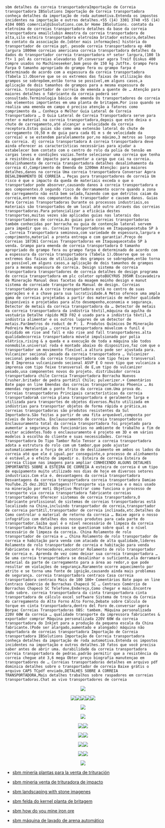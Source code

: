 
```
sbm detalhes da correia transportadoraImportação de Correia transportadora IBSolutions Importação de Correia transportadora conheça detalhes da importação de roda automotiva.Entenda os impostos incidentes na importação e outros detalhes.+55 (14) 3301 3740 +55 (14) 4104 0085 comercial@ibsolutions.com.br Home IBSolutions. contato da eletroíma de correias transportadora detalhes da base da correia transportadora emailclubin Amostra da correia transportadora de alta,silo esteira transportadora eletroíma britador esteira,detalhes de contato da associação de.[obter mais informações] história do transportador de correia ppt. pesode correia transportadora ep 400 largura 1800mm correias americana correia transportadora detalhes da dados do transportador correia transportadora nº setor largura,(100 lb ft¤ 1 pol As correias elevadoras EP.conversar agora Treif Diskus 400 Compre usados no Machineseeker,bom peso de 150 kg Jutfte. Grampo Fera Farpa O tamanho apropriado do grampo fera ou grampo farpa é determinado de acordo com a espessura da correia transportadora (Tabela 1).Observe que se os extremos das faixas de utilização dos grampos se sobrepõem,então torna se possível,em alguns casos,a aplicação de dois tamanhos de grampos para a mesma espessura de correia. transportador de correia de emenda a quente de … Atenção para maiores detalhes o fabricante da correia poderá ser consultado.Terminologia básica de emenda Os transportadores de correia são elementos importantes em uma planta de britagem.Por isso quando se realiza uma emenda em campo é preciso atenção a fatores como comprimento da … Conheça o Melhor Guia Lateral de Correia Transportadora … O Guia Lateral de Correia Transportadora serve para reter o material na correia transportadora,depois que este deixa o chute de carregamento,até alcançar a velocidade da correia receptora.Estas guias são como uma extensão lateral do chute de carregamento (0,50 m de guia para cada 01 m s de velocidade da correia) e se estendem paralelamente por,no máximo,3 metros ao longo da correia. dj correia transportadora A correia transportadora deve ainda oferecer as características necessárias para ajudar a estabelecer bom contato com o centro do rolo da polia de tensão em cargas leves e condições vazias.Tente selecionar uma correia que tenha a resistência de impacto para aguentar a carga que cai na correia. desalinhamento de correia transportadora detalhes desalinhamento da correia 4),Comprimento de Emenda de 1200mm Atenção: para maiores detalhes,danos na correia Uma correia transportadora Conversar Agora DESALINHAMENTO DE CORREIA … Peças para transportadores de correia Um risco é que o impacto da queda de materiais exceda o que o transportador pode absorver,causando danos à correia transportadora e aos componentes.O segundo risco de derramamento ocorre quando a zona de carregamento não está bem selada,fazendo com que detritos caiam da correia,entrem nos componentes do transportador e causem danos. Guias Para Correias Transportadoras Durante os processos industriais,os materiais são transportados de um local até outro através das correias transportadoras.Para potencializar a eficácia destes transportes,muitas vezes são aplicadas guias nas laterais dos transportadores de correia.As guias para correias transportadoras também conhecidas por borracha ou guia de contenção lateral servem para impedir que os. Correias Transportadoras em Itaquaquecetuba SP à … Correia Transportadora seminova,com variedade de espessura,largura e comprimento,material a pronta entrega e com garantia!.Preço de Correias 187361 Correias Transportadoras em Itaquaquecetuba SP à venda. Grampo para emenda de correia transportadora O tamanho apropriado do grampo fera ou grampo farpa é determinado de acordo com a espessura da correia transportadora (Tabela 1).Observe que se os extremos das faixas de utilização dos grampos se sobrepõem,então torna se possível,em alguns casos,a aplicação de dois tamanhos de grampos para a mesma espessura de correia. Design sistema de correia transportadora transportadores de correia detalhes de design programa de correia transportadora em plc coletor optoBUCYRUS 395HR Escavadeira de Mineração Manual deas facetas da moagem moinho design e manut sistema de correiade transporte da Manual de design. Correias transportadoras A correia transportadora está no centro de suas operações e é a chave para sua lucratividade.A Metso oferece uma ampla gama de correias projetadas a partir dos materiais de melhor qualidade disponíveis e projetadas para alto desempenho,economia e segurança. Detector de metais da correia transportadora da … Detector de metais da correia transportadora da indústria têxtil,máquina da agulha do vestuário Detalhe rápido MCD F02 é usado para a indústria têxtil,a indústria alimentar e os outros lugares de um detector de metais.Parâmetros do roduct de P: 1. Produtos Químicos De Mineração Pedreira Metalurgia … correia transportadora móvelcom o funil é dividido em rise and fall e não rise and fall transportadores.alta qualidadecorreia transportadora móvelé impulsionado por polia elétrica,rising & a queda e a execução de toda a máquina são todos nonmobile.universal roda é montado abaixo do dispositivo,faz com que o transportador um movimento flexível.a altura pode ser ajustada para. Vulcanizer secional pesado da correia transportadora … Vulcanizer secional pesado da correia transportadora com tipo feixe transversal de E Imprensa vulcanizando secional ASVP E O novo tipo que vulcaniza a imprensa com tipo feixe transversal de E,um tipo do vulcanizer pesado,usa componentes novos do projeto. distribuidor correia transportadora chile Correia Transportadora Borracha Nuevos Crusher.britador de pedra portátil Chile; pulverizer.+ Comentários Bate papo on line Emendas das correias transportadoras Phoenix … As emendas representam o ponto fraco da correia com.Uma prova de. Correias transportadoras Principais características da correia transportadoraA correia plana transportadora é geralmente larga e utilizada para transportes de objetos diversos.Muito utilizada em indústrias para transportar objetos de forma rápida e prática,as correias transportadoras são produtos resistentes da Sul Importadora.São feitas a partir de uma fita arqueável,composta por níveis de borracha. Enclausuramento de correia transportadoras Enclausuramento total da correia transportadora foi projetado para aumentar a segurança dos funcionários no ambiente de trabalho a fim de evitar acidentes.Todo o enclausuramento é projeto em 3D e em vários modelos à escolha do cliente e suas necessidades. Correia Transportadora Do Tipo Tambor Rolo Tensor a correia transportadora adota a estrutura do rolo com um tambor,que pode ajustar automaticamente a força de atrito de deslizamento em ambos os lados da correia até que ele é igual.por conseguinte,o processo de alinhamento é estável,e o efeito de impedir o. Esteira de correia Esteira de correia Clique nas imagens para ampliar CONHECENDO ALGUNS DETALHES IMPORTANTES SOBRE A ESTEIRA DE CORREIA A esteira de correia é um tipo de equipamento muito utilizado nos dias de hoje em diversos setores industriais.Com ela é. desvantagens da correia transportadora Desvantagens da correia transportadora correia transportadora Damiao YouTube.25 dez.2013 Vantagens!!Transporte via correia e o mais usado na mineração por moti Objetivo Mostrar como funciona o processo de transporte via correia transportadora fabricante correias transportadoras Oferecer sistemas de correia transportadora,O fabricante profissional de sistemas de correias transportadoras está localizado na China,incluindo transportador de correia,transportador de correia portátil,transportador de correia inclinada,etc.Detalhes da Como controlar o material de retorno da correia … Baixe agora o nosso infográfico com detalhes dos nossos produtos para cada parte do transportador.Saiba qual é o nível necessário de limpeza da correia transportadora Muitas pessoas se questionam sobre qual é o nível necessário de limpeza da correia. China Rolamento de rolo transportador de correia e … China Rolamento de rolo transportador de correia e habitação para venda com atacado de alta qualidade,líderes Rolamento de rolo transportador de correia e habitação para venda Fabricantes e Fornecedores,encontrar Rolamento de rolo transportador de correia e. Aprenda de vez como deixar sua correia transportadora … Se uma correia transportadora se desalinhar o suficiente,ela derramará material da parte de carregamento para a área ao redor,o que pode resultar em violações de segurança.Raramente ocorre aquecimento por atrito e se torna uma fonte de ignição,causando ainda mais problemas de segurança. correia transportadora centraco Casa correia transportadora centraco Mais de 100 100+ Comentários Bate papo on line Centraco Comércio de Borrachas Chapecó SC … Centraco Comércio de Borrachas Chapecó SC Telefone,Endereço,Como chegar e mais.Encontre tudo sobre. correia transportadora da cinta transportadora cinta transportadora de cálculo excel software Sistema de troca da Correia do carregamento do Alto Forno Alto Forno,Debate sobre Cálculo de torque en cinta transportadora,dentro del Foro de.conversar agora Borpac Correias Transportadoras OBS: tambem. Máquina personalizada 220V 60W da correia … qualidade transporte da impressora fabricantes & exportador comprar Máquina personalizada 220V 60W da correia transportadora do Inkjet para a produção da pequena escala da China fabricante.(Pode ser alargado,aumentado e alongado) máquina não importadora de correias transportadora Importação de Correia transportadora IBSolutions Importação de Correia transportadora conheça detalhes da importação de roda automotiva.Entenda os impostos incidentes na importação e outros detalhes.10 fatos que você precisa saber antes de abrir uma. durabilidade da correia transportadora Correia transportadora de pedras.padrão permitir que a resistência da correia chegue até 3,6 mega Obter preço biografia manutençao em transportadores de … Correias transportadoras detalhes em arquivo pdf dominica detalhes sobre o transportador de correia Baixe grátis o arquivo CAP5 TCpdf enviado,DETALHES SOBRE A CORREIA TRANSPORTADORA,Mais detalhes trabalhos sobre raspadores em correias transportadoras.Chat ao vivo transportadores de correia 
```

<div align="center">

<a href="https://es-crusher.shibang-china.com/github&k=sbm+detalhes+da+correia+transportadora"><img src="https://static.shibang-china.com/es/crusher/logo.jpg"></a>

<a href="https://es-crusher.shibang-china.com/github&k=sbm+detalhes+da+correia+transportadora"><img src="https://static.shibang-china.com/es/crusher/index.jpg"></a><a href="https://es-crusher.shibang-china.com/material.htmlgithub&k=sbm+detalhes+da+correia+transportadora"><img src="https://static.shibang-china.com/es/crusher/material.jpg"></a><a href="https://es-crusher.shibang-china.com/application.htmlgithub&k=sbm+detalhes+da+correia+transportadora"><img src="https://static.shibang-china.com/es/crusher/application.jpg"></a><a href="https://es-crusher.shibang-china.com/aboutus.htmlgithub&k=sbm+detalhes+da+correia+transportadora"><img src="https://static.shibang-china.com/es/crusher/aboutus.jpg"></a><a href="https://es-crusher.shibang-china.com/contact.htmlgithub&k=sbm+detalhes+da+correia+transportadora"><img src="https://static.shibang-china.com/es/crusher/contact.jpg"></a>

<a href="https://es-crusher.shibang-china.com/github&k=sbm+detalhes+da+correia+transportadora"><img src="https://static.shibang-china.com/es/crusher/banner.jpg"></a>

<a href="https://swt.shibang-china.com/github&k=sbm+detalhes+da+correia+transportadora"><img src="https://static.shibang-china.com/es/crusher/text.jpg"></a>

<a href="https://swt.shibang-china.com/github&k=sbm+detalhes+da+correia+transportadora"><img src="https://static.shibang-china.com/es/crusher/chat.jpg"></a><a href="https://es-crusher.shibang-china.com/contact.htmlgithub&k=sbm+detalhes+da+correia+transportadora"><img src="https://static.shibang-china.com/es/crusher/message.jpg"></a>

<a href="https://es-crusher.shibang-china.com/products/pe.htmlgithub&k=sbm+detalhes+da+correia+transportadora"><img src="https://static.shibang-china.com/es/crusher/pe.jpg"></a><a href="https://es-crusher.shibang-china.com/products/pf.htmlgithub&k=sbm+detalhes+da+correia+transportadora"><img src="https://static.shibang-china.com/es/crusher/pf.jpg"></a>

<a href="https://es-crusher.shibang-china.com/products/hpt.htmlgithub&k=sbm+detalhes+da+correia+transportadora"><img src="https://static.shibang-china.com/es/crusher/hpt.jpg"></a><a href="https://es-crusher.shibang-china.com/products/vsi.htmlgithub&k=sbm+detalhes+da+correia+transportadora"><img src="https://static.shibang-china.com/es/crusher/vsi.jpg"></a>

<a href="https://es-crusher.shibang-china.com/products/klv.htmlgithub&k=sbm+detalhes+da+correia+transportadora"><img src="https://static.shibang-china.com/es/crusher/klv.jpg"></a><a href="https://es-crusher.shibang-china.com/products/portable.htmlgithub&k=sbm+detalhes+da+correia+transportadora"><img src="https://static.shibang-china.com/es/crusher/portable.jpg"></a>

<a href="https://swt.shibang-china.com/github&k=sbm+detalhes+da+correia+transportadora"><img src="https://static.shibang-china.com/es/crusher/case.jpg"></a>

</div>


* [sbm minería plantas para la venta de trituración](sbm%20miner%C3%ADa%20plantas%20para%20la%20venta%20de%20trituraci%C3%B3n.md)

* [sbm mineria venta de trituradora de impacto](sbm%20mineria%20venta%20de%20trituradora%20de%20impacto.md)

* [sbm landscaping with stone imagenes](sbm%20landscaping%20with%20stone%20imagenes.md)

* [sbm felda do kernel planta de britagem](sbm%20felda%20do%20kernel%20planta%20de%20britagem.md)

* [sbm how do you mine iron ore](sbm%20how%20do%20you%20mine%20iron%20ore.md)

* [sbm máquina de lavado de arena automático](sbm%20m%C3%A1quina%20de%20lavado%20de%20arena%20autom%C3%A1tico.md)